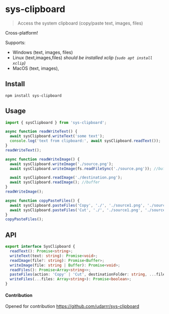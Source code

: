 # sys-clipboard

> Access the system clipboard (copy/paste text, images, files)

Cross-platform!

Supports:

- Windows (text, images, files)
- Linux (text,images,files) *should be installed xclip (`sudo apt install xclip`)*
- MacOS (text, images),

## Install

```
npm install sys-clipboard
```

## Usage

```typescript
import { sysClipboard } from 'sys-clipboard';

async function readWriteText() {
  await sysClipboard.writeText('some text');
  console.log('text from clipboard:', await sysClipboard.readText());
}
readWriteText();

async function readWriteImage() {
  await sysClipboard.writeImage('./source.png');
  await sysClipboard.writeImage(fs.readFileSync('./source.png')); //buffer

  await sysClipboard.readImage('./destination.png');
  await sysClipboard.readImage(); //buffer
}
readWriteImage();

async function copyPasteFiles() {
  await sysClipboard.pasteFiles('Copy', './', './source1.png', './source2.png');
  await sysClipboard.pasteFiles('Cut', './', './source1.png', './source2.png');
}
copyPasteFiles();
```

## API
```typescript
export interface SysClipboard {
  readText(): Promise<string>;
  writeText(text: string): Promise<void>;
  readImage(file?: string): Promise<Buffer>;
  writeImage(file: string | Buffer): Promise<void>;
  readFiles(): Promise<Array<string>>;
  pasteFiles(action: 'Copy' | 'Cut', destinationFolder: string, ...files: Array<string>): Promise<void>;
  writeFiles(...files: Array<string>): Promise<boolean>;
}
```

#### Contribution

Opened for contribution https://github.com/udarrr/sys-clipboard